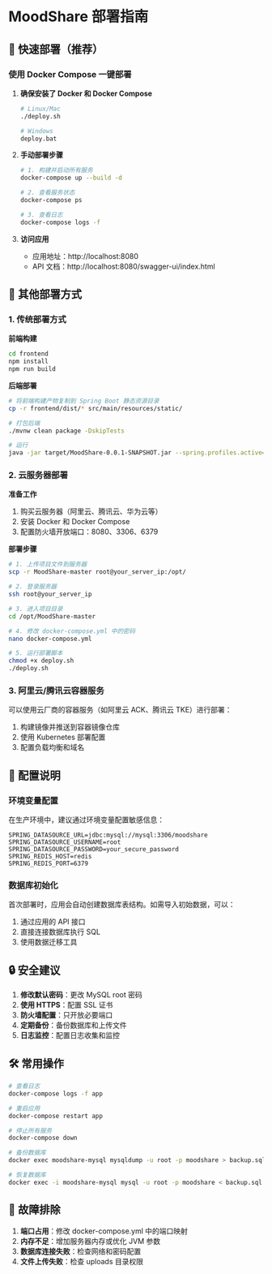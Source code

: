 # MoodShare 部署指南

## 🚀 快速部署（推荐）

### 使用 Docker Compose 一键部署

1. **确保安装了 Docker 和 Docker Compose**
   ```bash
   # Linux/Mac
   ./deploy.sh
   
   # Windows
   deploy.bat
   ```

2. **手动部署步骤**
   ```bash
   # 1. 构建并启动所有服务
   docker-compose up --build -d
   
   # 2. 查看服务状态
   docker-compose ps
   
   # 3. 查看日志
   docker-compose logs -f
   ```

3. **访问应用**
   - 应用地址：http://localhost:8080
   - API 文档：http://localhost:8080/swagger-ui/index.html

## 🔧 其他部署方式

### 1. 传统部署方式

**前端构建**
```bash
cd frontend
npm install
npm run build
```

**后端部署**
```bash
# 将前端构建产物复制到 Spring Boot 静态资源目录
cp -r frontend/dist/* src/main/resources/static/

# 打包后端
./mvnw clean package -DskipTests

# 运行
java -jar target/MoodShare-0.0.1-SNAPSHOT.jar --spring.profiles.active=prod
```

### 2. 云服务器部署

**准备工作**
1. 购买云服务器（阿里云、腾讯云、华为云等）
2. 安装 Docker 和 Docker Compose
3. 配置防火墙开放端口：8080、3306、6379

**部署步骤**
```bash
# 1. 上传项目文件到服务器
scp -r MoodShare-master root@your_server_ip:/opt/

# 2. 登录服务器
ssh root@your_server_ip

# 3. 进入项目目录
cd /opt/MoodShare-master

# 4. 修改 docker-compose.yml 中的密码
nano docker-compose.yml

# 5. 运行部署脚本
chmod +x deploy.sh
./deploy.sh
```

### 3. 阿里云/腾讯云容器服务

可以使用云厂商的容器服务（如阿里云 ACK、腾讯云 TKE）进行部署：

1. 构建镜像并推送到容器镜像仓库
2. 使用 Kubernetes 部署配置
3. 配置负载均衡和域名

## 📝 配置说明

### 环境变量配置

在生产环境中，建议通过环境变量配置敏感信息：

```env
SPRING_DATASOURCE_URL=jdbc:mysql://mysql:3306/moodshare
SPRING_DATASOURCE_USERNAME=root
SPRING_DATASOURCE_PASSWORD=your_secure_password
SPRING_REDIS_HOST=redis
SPRING_REDIS_PORT=6379
```

### 数据库初始化

首次部署时，应用会自动创建数据库表结构。如需导入初始数据，可以：

1. 通过应用的 API 接口
2. 直接连接数据库执行 SQL
3. 使用数据迁移工具

## 🔒 安全建议

1. **修改默认密码**：更改 MySQL root 密码
2. **使用 HTTPS**：配置 SSL 证书
3. **防火墙配置**：只开放必要端口
4. **定期备份**：备份数据库和上传文件
5. **日志监控**：配置日志收集和监控

## 🛠️ 常用操作

```bash
# 查看日志
docker-compose logs -f app

# 重启应用
docker-compose restart app

# 停止所有服务
docker-compose down

# 备份数据库
docker exec moodshare-mysql mysqldump -u root -p moodshare > backup.sql

# 恢复数据库
docker exec -i moodshare-mysql mysql -u root -p moodshare < backup.sql
```

## 🐛 故障排除

1. **端口占用**：修改 docker-compose.yml 中的端口映射
2. **内存不足**：增加服务器内存或优化 JVM 参数
3. **数据库连接失败**：检查网络和密码配置
4. **文件上传失败**：检查 uploads 目录权限
